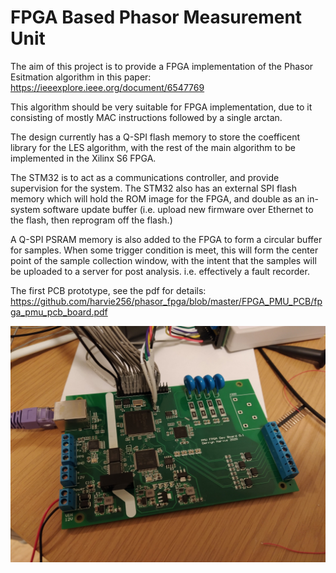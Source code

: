 # FPGA Based Phasor Measurement Unit

The aim of this project is to provide a FPGA implementation of the Phasor Esitmation algorithm in this paper:
https://ieeexplore.ieee.org/document/6547769

This algorithm should be very suitable for FPGA implementation, due to it consisting of mostly MAC instructions followed by a single arctan.

The design currently has a Q-SPI flash memory to store the coefficent library for the LES algorithm, with the rest of the main algorithm to be implemented in the Xilinx S6 FPGA.

The STM32 is to act as a communications controller, and provide supervision for the system.  The STM32 also has an external SPI flash memory which will hold the ROM image for the FPGA, and double as an in-system software update buffer (i.e. upload new firmware over Ethernet to the flash, then reprogram off the flash.)

A Q-SPI PSRAM memory is also added to the FPGA to form a circular buffer for samples.  When some trigger condition is meet, this will form the center point of the sample collection window, with the intent that the samples will be uploaded to a server for post analysis.  i.e. effectively a fault recorder.

The first PCB prototype, see the pdf for details:
https://github.com/harvie256/phasor_fpga/blob/master/FPGA_PMU_PCB/fpga_pmu_pcb_board.pdf

![Alt text](https://raw.githubusercontent.com/harvie256/phasor_fpga/master/FirstPrototype.jpg "First PCB prototype")
